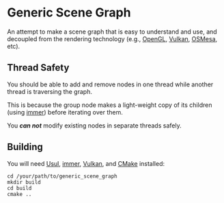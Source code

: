 # Generic Scene Graph

An attempt to make a scene graph that is easy to understand and use, and decoupled from the rendering technology (e.g.,
[OpenGL](https://www.khronos.org/opengl/),
[Vulkan](https://www.khronos.org/vulkan/),
[OSMesa](https://www.mesa3d.org/osmesa.html),
etc).

## Thread Safety

You should be able to add and remove nodes in one thread while another thread is traversing the graph.

This is because the group node makes a light-weight copy of its children (using
[immer](https://github.com/arximboldi/immer)) before iterating over them.

You __*can not*__ modify existing nodes in separate threads safely.

## Building

You will need
[Usul](https://github.com/perryiv/usul),
[immer](https://github.com/arximboldi/immer),
[Vulkan](https://vulkan.lunarg.com/sdk/home), and
[CMake](https://cmake.org/)
installed:

    cd /your/path/to/generic_scene_graph
    mkdir build
    cd build
    cmake ..
